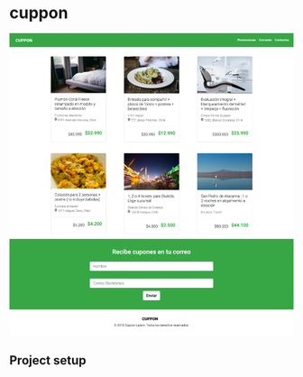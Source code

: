 # cuppon

![cuppon](/assets/img/FireShot%20Capture%20007%20-%20Cuppon%20-%20127.0.0.1.png "'cuppon'")
## Project setup